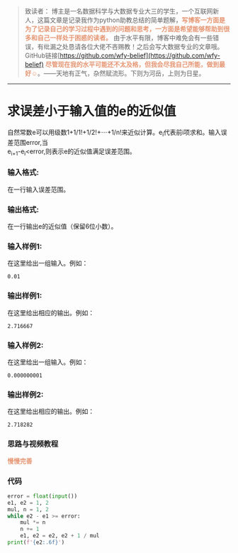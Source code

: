 
> 致读者： 博主是一名数据科学与大数据专业大三的学生，一个互联网新人，这篇文章是记录我作为python助教总结的简单题解，**<font color='#e59572'>写博客一方面是为了记录自己的学习过程中遇到的问题和思考，一方面是希望能够帮助到很多和自己一样处于困惑的读者。</font>**
> 由于水平有限，博客中难免会有一些错误，有纰漏之处恳请各位大佬不吝赐教！之后会写大数据专业的文章哦。
> GitHub链接[https://github.com/wfy-belief](https://github.com/wfy-belief)
> **<font color='#e59572'>尽管现在我的水平可能还不太及格，但我会尽我自己所能，做到最好☺</font>**。——天地有正气，杂然赋流形。下则为河岳，上则为日星。
---
# 求误差小于输入值的e的近似值
自然常数e可以用级数1+1/1!+1/2!+⋯+1/n!来近似计算。e<sub>i</sub>代表前i项求和。输入误差范围error,当   
e<sub>i+1</sub>-e<sub>i</sub><error,则表示e的近似值满足误差范围。

### 输入格式:

在一行输入误差范围。

### 输出格式:

在一行输出e的近似值（保留6位小数）。

### 输入样例1:

在这里给出一组输入。例如：

```in
0.01
```

### 输出样例1:

在这里给出相应的输出。例如：

```out
2.716667
```

### 输入样例2:

在这里给出一组输入。例如：

```in
0.000000001
```

### 输出样例2:

在这里给出相应的输出。例如：

```out
2.718282
```

### 思路与视频教程
**<font color='#e59572'>慢慢完善</font>**

### 代码
```python
error = float(input())
e1, e2 = 1, 2
mul, n = 1, 2
while e2 - e1 >= error:
    mul *= n
    n += 1
    e1, e2 = e2, e2 + 1 / mul
print(f'{e2:.6f}')

```